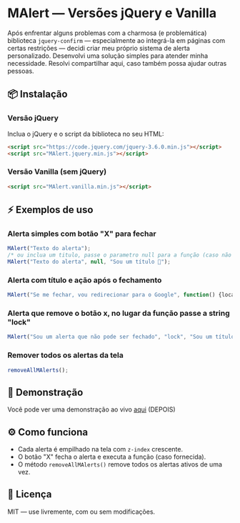# MAlert — Versões jQuery e Vanilla
Após enfrentar alguns problemas com a charmosa (e problemática) biblioteca `jquery-confirm` — especialmente ao integrá-la em páginas com certas restrições — decidi criar meu próprio sistema de alerta personalizado. Desenvolvi uma solução simples para atender minha necessidade. Resolvi compartilhar aqui, caso também possa ajudar outras pessoas.

## 📦 Instalação

### Versão jQuery

Inclua o jQuery e o script da biblioteca no seu HTML:

```html
<script src="https://code.jquery.com/jquery-3.6.0.min.js"></script>
<script src="MAlert.jquery.min.js"></script>
```

### Versão Vanilla (sem jQuery)

```html
<script src="MAlert.vanilla.min.js"></script>
```

## ⚡ Exemplos de uso

### Alerta simples com botão "X" para fechar

```javascript
MAlert("Texto do alerta");
/* ou inclua um titulo, passe o parametro null para a função (caso não tenha função) */
MAlert("Texto do alerta", null, "Sou um título 👑");
```

### Alerta com título e ação após o fechamento

```javascript
MAlert("Se me fechar, vou redirecionar para o Google", function() {location.href = 'https://google.com';}, "Sou um título 👑");
```

### Alerta que remove o botão x, no lugar da função passe a string "lock"

```javascript
MAlert("Sou um alerta que não pode ser fechado", "lock", "Sou um título 👑");
```


### Remover todos os alertas da tela

```javascript
removeAllMAlerts();
```

## 🧪 Demonstração

Você pode ver uma demonstração ao vivo [aqui](#) (DEPOIS)

## ⚙️ Como funciona

- Cada alerta é empilhado na tela com `z-index` crescente.
- O botão "X" fecha o alerta e executa a função (caso fornecida).
- O método `removeAllMAlerts()` remove todos os alertas ativos de uma vez.

## 📄 Licença

MIT — use livremente, com ou sem modificações.
